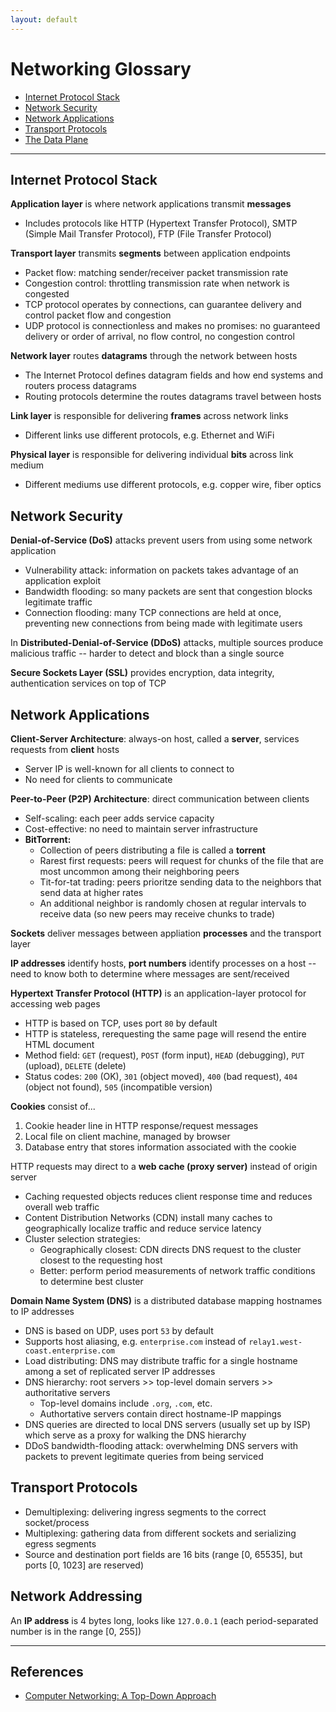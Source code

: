 ```yaml
---
layout: default
---
```


# Networking Glossary

- [Internet Protocol Stack](#internet-protocol-stack)
- [Network Security](#network-security)
- [Network Applications](#network-applications)
- [Transport Protocols](#transport-protocols)
- [The Data Plane](#the-data-plane)

---

## Internet Protocol Stack

__Application layer__ is where network applications transmit __messages__

- Includes protocols like HTTP (Hypertext Transfer Protocol), SMTP (Simple Mail Transfer Protocol), FTP (File Transfer Protocol)

__Transport layer__ transmits __segments__ between application endpoints

- Packet flow: matching sender/receiver packet transmission rate
- Congestion control: throttling transmission rate when network is congested
- TCP protocol operates by connections, can guarantee delivery and control packet flow and congestion
- UDP protocol is connectionless and makes no promises: no guaranteed delivery or order of arrival, no flow control, no congestion control

__Network layer__ routes __datagrams__ through the network between hosts

- The Internet Protocol defines datagram fields and how end systems and routers process datagrams
- Routing protocols determine the routes datagrams travel between hosts

__Link layer__ is responsible for delivering __frames__ across network links

- Different links use different protocols, e.g. Ethernet and WiFi

__Physical layer__ is responsible for delivering individual __bits__ across link medium

- Different mediums use different protocols, e.g. copper wire, fiber optics

## Network Security

__Denial-of-Service (DoS)__ attacks prevent users from using some network application

- Vulnerability attack: information on packets takes advantage of an application exploit
- Bandwidth flooding: so many packets are sent that congestion blocks legitimate traffic
- Connection flooding: many TCP connections are held at once, preventing new connections from being made with legitimate users

In __Distributed-Denial-of-Service (DDoS)__ attacks, multiple sources produce malicious traffic -- harder to detect and block than a single source

__Secure Sockets Layer (SSL)__ provides encryption, data integrity, authentication services on top of TCP

## Network Applications

__Client-Server Architecture__: always-on host, called a __server__, services requests from __client__ hosts

- Server IP is well-known for all clients to connect to
- No need for clients to communicate

__Peer-to-Peer (P2P) Architecture__: direct communication between clients

- Self-scaling: each peer adds service capacity
- Cost-effective: no need to maintain server infrastructure
- __BitTorrent:__
  - Collection of peers distributing a file is called a __torrent__
  - Rarest first requests: peers will request for chunks of the file that are most uncommon among their neighboring peers
  - Tit-for-tat trading: peers prioritze sending data to the neighbors that send data at higher rates
  - An additional neighbor is randomly chosen at regular intervals to receive data (so new peers may receive chunks to trade)

__Sockets__ deliver messages between appliation __processes__ and the transport layer

__IP addresses__ identify hosts, __port numbers__ identify processes on a host -- need to know both to determine where messages are sent/received

__Hypertext Transfer Protocol (HTTP)__ is an application-layer protocol for accessing web pages

- HTTP is based on TCP, uses port `80` by default
- HTTP is stateless, rerequesting the same page will resend the entire HTML document
- Method field: `GET` (request), `POST` (form input), `HEAD` (debugging), `PUT` (upload), `DELETE` (delete)
- Status codes: `200` (OK), `301` (object moved), `400` (bad request), `404` (object not found), `505` (incompatible version)

__Cookies__ consist of...

1. Cookie header line in HTTP response/request messages
2. Local file on client machine, managed by browser
3. Database entry that stores information associated with the cookie

HTTP requests may direct to a __web cache (proxy server)__ instead of origin server

- Caching requested objects reduces client response time and reduces overall web traffic
- Content Distribution Networks (CDN) install many caches to geographically localize traffic and reduce service latency
- Cluster selection strategies:
  - Geographically closest: CDN directs DNS request to the cluster closest to the requesting host
  - Better: perform period measurements of network traffic conditions to determine best cluster

__Domain Name System (DNS)__ is a distributed database mapping hostnames to IP addresses

- DNS is based on UDP, uses port `53` by default
- Supports host aliasing, e.g. `enterprise.com` instead of `relay1.west-coast.enterprise.com`
- Load distributing: DNS may distribute traffic for a single hostname among a set of replicated server IP addresses
- DNS hierarchy: root servers >> top-level domain servers >> authoritative servers
  - Top-level domains include `.org`, `.com`, etc.
  - Authortative servers contain direct hostname-IP mappings
- DNS queries are directed to local DNS servers (usually set up by ISP) which serve as a proxy for walking the DNS hierarchy
- DDoS bandwidth-flooding attack: overwhelming DNS servers with packets to prevent legitimate queries from being serviced

## Transport Protocols

- Demultiplexing: delivering ingress segments to the correct socket/process
- Multiplexing: gathering data from different sockets and serializing egress segments
- Source and destination port fields are 16 bits (range [0, 65535], but ports [0, 1023] are reserved)

## Network Addressing

An __IP address__ is 4 bytes long, looks like `127.0.0.1` (each period-separated number is in the range [0, 255])

---

## References

- [Computer Networking: A Top-Down Approach](https://www.amazon.com/Computer-Networking-Top-Down-Approach-7th/dp/0133594149)
